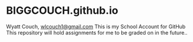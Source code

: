 # BIGGCOUCH.github.io
Wyatt Couch, wlcouch1@gmail.com
This is my School Account for GitHub
This repository will hold assignments for me to be graded on in the future..